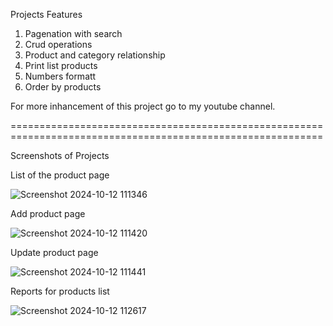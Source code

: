Projects Features
  1. Pagenation with search
  2. Crud operations
  3. Product and category relationship
  4. Print list products
  5. Numbers formatt
  6. Order by products

For more inhancement of this project go to my youtube channel.



============================================================================================================

Screenshots of Projects

List of the product page

![Screenshot 2024-10-12 111346](https://github.com/user-attachments/assets/315511a5-5ada-43d4-b0bc-e497d4bf659e)

Add product page

![Screenshot 2024-10-12 111420](https://github.com/user-attachments/assets/13b3c22f-4cb6-4ea9-abca-df0313866987)

Update product page

![Screenshot 2024-10-12 111441](https://github.com/user-attachments/assets/15b1c3b4-36a3-4845-b10c-6240dee46a00)

Reports for products list

![Screenshot 2024-10-12 112617](https://github.com/user-attachments/assets/a8c7f72d-e5c2-4583-a43a-d1d5cf1e77d0)
